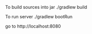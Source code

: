 To build sources into jar
./gradlew build

To run server
./gradlew bootRun

go to http://localhost:8080